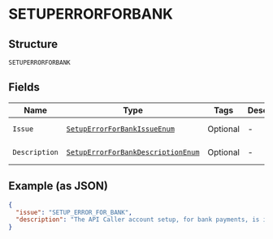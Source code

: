 
# SETUPERRORFORBANK

## Structure

`SETUPERRORFORBANK`

## Fields

| Name | Type | Tags | Description | Getter | Setter |
|  --- | --- | --- | --- | --- | --- |
| `Issue` | [`SetupErrorForBankIssueEnum`](../../doc/models/setup-error-for-bank-issue-enum.md) | Optional | - | SetupErrorForBankIssueEnum getIssue() | setIssue(SetupErrorForBankIssueEnum issue) |
| `Description` | [`SetupErrorForBankDescriptionEnum`](../../doc/models/setup-error-for-bank-description-enum.md) | Optional | - | SetupErrorForBankDescriptionEnum getDescription() | setDescription(SetupErrorForBankDescriptionEnum description) |

## Example (as JSON)

```json
{
  "issue": "SETUP_ERROR_FOR_BANK",
  "description": "The API Caller account setup, for bank payments, is incomplete or incorrect. Please contact your PayPal account manager."
}
```

